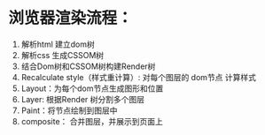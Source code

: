 # 浏览器渲染流程：
1. 解析html 建立dom树
2. 解析css 生成CSSOM树
3. 结合Dom树和CSSOM树构建Render树
4. Recalculate style（样式重计算）:  对每个图层的 dom节点 计算样式
5. Layout：为每个dom节点生成图形和位置
6. Layer:  根据Render 树分割多个图层
7. Paint：将节点绘制到图层中
8. composite： 合并图层，并展示到页面上
